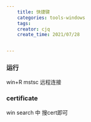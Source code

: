 ```yaml
---
    title: 快捷键
    categories: tools-windows
    tags:
    creator: cjq
    create_time: 2021/07/28


---
```


### 运行

win+R  mstsc 远程连接



### certificate

win search 中 搜cert即可

